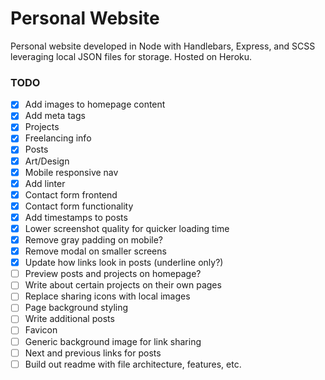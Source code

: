 # Personal Website

Personal website developed in Node with Handlebars, Express, and SCSS leveraging local JSON files for storage. Hosted on Heroku.

### TODO
- [x] Add images to homepage content
- [x] Add meta tags
- [x] Projects
- [x] Freelancing info
- [x] Posts
- [x] Art/Design
- [x] Mobile responsive nav
- [x] Add linter
- [x] Contact form frontend
- [x] Contact form functionality
- [x] Add timestamps to posts
- [x] Lower screenshot quality for quicker loading time
- [x] Remove gray padding on mobile?
- [x] Remove modal on smaller screens
- [x] Update how links look in posts (underline only?)
- [ ] Preview posts and projects on homepage?
- [ ] Write about certain projects on their own pages
- [ ] Replace sharing icons with local images
- [ ] Page background styling
- [ ] Write additional posts
- [ ] Favicon
- [ ] Generic background image for link sharing
- [ ] Next and previous links for posts
- [ ] Build out readme with file architecture, features, etc.
